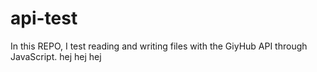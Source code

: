 # api-test
In this REPO, I test reading and writing files with the GiyHub API through JavaScript.
 hej hej hej